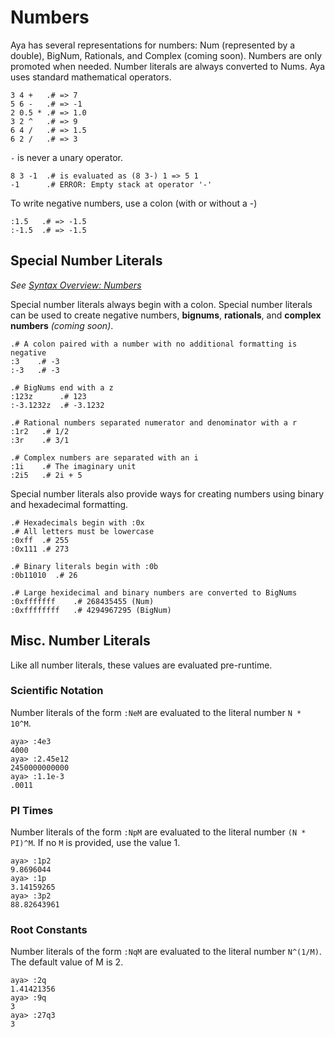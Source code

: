 # Numbers 
Aya has several representations for numbers: Num (represented by a double), BigNum, Rationals, and Complex (coming soon). Numbers are only promoted when needed. Number literals are always converted to Nums.
Aya uses standard mathematical operators.

```
3 4 +   .# => 7
5 6 -   .# => -1
2 0.5 * .# => 1.0
3 2 ^   .# => 9
6 4 /   .# => 1.5
6 2 /   .# => 3
```

`-` is never a unary operator. 
```
8 3 -1  .# is evaluated as (8 3-) 1 => 5 1
-1      .# ERROR: Empty stack at operator '-'
```

To write negative numbers, use a colon (with or without a -)

```
:1.5   .# => -1.5
:-1.5  .# => -1.5
```

## Special Number Literals

*See [Syntax Overview: Numbers](./syntax_overview#numbers)*

Special number literals always begin with a colon. Special number literals can be used to create negative numbers, **bignums**, **rationals**, and **complex numbers** *(coming soon)*. 

```
.# A colon paired with a number with no additional formatting is negative
:3    .# -3
:-3   .# -3

.# BigNums end with a z
:123z      .# 123
:-3.1232z  .# -3.1232

.# Rational numbers separated numerator and denominator with a r
:1r2   .# 1/2
:3r    .# 3/1

.# Complex numbers are separated with an i
:1i    .# The imaginary unit
:2i5   .# 2i + 5
```

Special number literals also provide ways for creating numbers using binary and hexadecimal formatting.

```
.# Hexadecimals begin with :0x
.# All letters must be lowercase
:0xff  .# 255
:0x111 .# 273

.# Binary literals begin with :0b
:0b11010  .# 26

.# Large hexidecimal and binary numbers are converted to BigNums
:0xfffffff    .# 268435455 (Num)
:0xffffffff   .# 4294967295 (BigNum)
```

## Misc. Number Literals

Like all number literals, these values are evaluated pre-runtime. 

### Scientific Notation

Number literals of the form `:NeM` are evaluated to the literal number `N * 10^M`.

```
aya> :4e3
4000 
aya> :2.45e12
2450000000000 
aya> :1.1e-3
.0011 
```

### PI Times

Number literals of the form `:NpM` are evaluated to the literal number `(N * PI)^M`. If no `M` is provided, use the value 1.

```
aya> :1p2
9.8696044 
aya> :1p
3.14159265 
aya> :3p2
88.82643961 
```

### Root Constants

Number literals of the form `:NqM` are evaluated to the literal number `N^(1/M)`. The default value of M is 2.

```
aya> :2q
1.41421356 
aya> :9q
3 
aya> :27q3
3 
```
